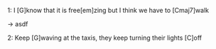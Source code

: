 
1: 
I [G]know that it is free[em]zing but I think we have to [Cmaj7]walk

-> asdf

2:
Keep [G]waving at the taxis, they keep turning their lights [C]off

